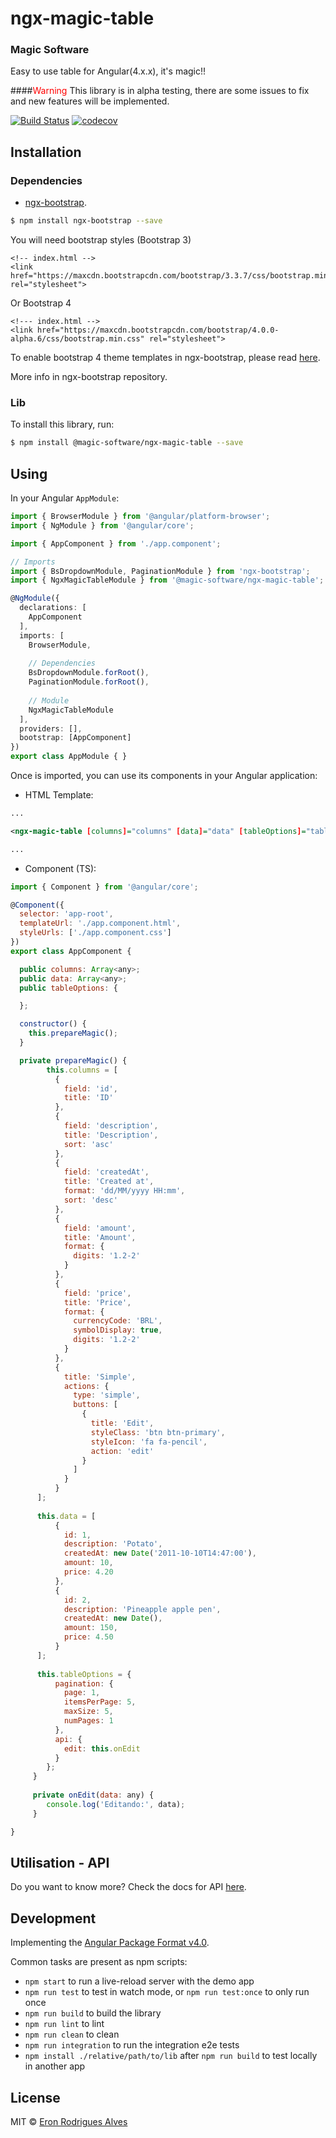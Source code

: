 # ngx-magic-table
### Magic Software

Easy to use table for Angular(4.x.x), it's magic!!

####<span style="color:red">Warning</span>
This library is in alpha testing, there are some issues to fix and new features will be implemented.

[![Build Status](https://travis-ci.org/magic-software-lab/ngx-magic-table.svg?branch=master)](https://travis-ci.org/magic-software-lab/ngx-magic-table)
[![codecov](https://codecov.io/gh/magic-software-lab/ngx-magic-table/branch/master/graph/badge.svg)](https://codecov.io/gh/magic-software-lab/ngx-magic-table)

## Installation

### Dependencies

- [ngx-bootstrap](https://github.com/valor-software/ngx-bootstrap).

```bash
$ npm install ngx-bootstrap --save 
```

You will need bootstrap styles (Bootstrap 3)

```
<!-- index.html -->
<link href="https://maxcdn.bootstrapcdn.com/bootstrap/3.3.7/css/bootstrap.min.css" rel="stylesheet">
```

Or Bootstrap 4

```
<!--- index.html -->
<link href="https://maxcdn.bootstrapcdn.com/bootstrap/4.0.0-alpha.6/css/bootstrap.min.css" rel="stylesheet">
```
To enable bootstrap 4 theme templates in ngx-bootstrap, please read
[here](https://github.com/valor-software/ngx-bootstrap/blob/development/docs/getting-started/bootstrap4.md).

More info in ngx-bootstrap repository.

### Lib

To install this library, run:

```bash
$ npm install @magic-software/ngx-magic-table --save
```

## Using

In your Angular `AppModule`:

```typescript
import { BrowserModule } from '@angular/platform-browser';
import { NgModule } from '@angular/core';

import { AppComponent } from './app.component';

// Imports
import { BsDropdownModule, PaginationModule } from 'ngx-bootstrap';
import { NgxMagicTableModule } from '@magic-software/ngx-magic-table';

@NgModule({
  declarations: [
    AppComponent
  ],
  imports: [
    BrowserModule,
	
	// Dependencies
	BsDropdownModule.forRoot(),
	PaginationModule.forRoot(),
    
    // Module
    NgxMagicTableModule
  ],
  providers: [],
  bootstrap: [AppComponent]
})
export class AppModule { }
```

Once is imported, you can use its components in your Angular application:

* HTML Template:

```xml
...

<ngx-magic-table [columns]="columns" [data]="data" [tableOptions]="tableOptions"> </ngx-magic-table>

...
```

* Component (TS):

```javascript
import { Component } from '@angular/core';

@Component({
  selector: 'app-root',
  templateUrl: './app.component.html',
  styleUrls: ['./app.component.css']
})
export class AppComponent {

  public columns: Array<any>;
  public data: Array<any>;
  public tableOptions: {

  };

  constructor() {
    this.prepareMagic();
  }

  private prepareMagic() {
  		this.columns = [
	      {
	        field: 'id',
	        title: 'ID'
	      },
	      {
	        field: 'description',
	        title: 'Description',
	        sort: 'asc'
	      },
	      {
	        field: 'createdAt',
	        title: 'Created at',
	        format: 'dd/MM/yyyy HH:mm',
	        sort: 'desc'
	      },
	      {
	        field: 'amount',
	        title: 'Amount',
	        format: {
	          digits: '1.2-2'
	        }
	      },
	      {
	        field: 'price',
	        title: 'Price',
	        format: {
	          currencyCode: 'BRL',
	          symbolDisplay: true,
	          digits: '1.2-2'
	        }
	      },
	      {
	        title: 'Simple',
	        actions: {
	          type: 'simple',
	          buttons: [
	            {
	              title: 'Edit',
	              styleClass: 'btn btn-primary',
	              styleIcon: 'fa fa-pencil',
	              action: 'edit'
	            }
	          ]
	        }
	      }
      ];
      
      this.data = [
	      {
	        id: 1,
	        description: 'Potato',
	        createdAt: new Date('2011-10-10T14:47:00'),
	        amount: 10,
	        price: 4.20
	      },
	      {
	        id: 2,
	        description: 'Pineapple apple pen',
	        createdAt: new Date(),
	        amount: 150,
	        price: 4.50
	      }
      ];
      
      this.tableOptions = {
	      pagination: {
	        page: 1,
	        itemsPerPage: 5,
	        maxSize: 5,
	        numPages: 1
	      },
	      api: {
	        edit: this.onEdit
	      }
	    };
	 }
	 
	 private onEdit(data: any) {
	    console.log('Editando:', data);
	 }

}
```

## Utilisation - API

Do you want to know more? Check the docs for API [here](https://github.com/valor-software/ngx-bootstrap/blob/development/docs/getting-started/bootstrap4.md).

## Development

Implementing the [Angular Package Format v4.0](https://docs.google.com/document/d/1CZC2rcpxffTDfRDs6p1cfbmKNLA6x5O-NtkJglDaBVs/edit#heading=h.k0mh3o8u5hx).

Common tasks are present as npm scripts:

- `npm start` to run a live-reload server with the demo app
- `npm run test` to test in watch mode, or `npm run test:once` to only run once
- `npm run build` to build the library
- `npm run lint` to lint 
- `npm run clean` to clean
- `npm run integration` to run the integration e2e tests
- `npm install ./relative/path/to/lib` after `npm run build` to test locally in another app

## License

MIT © [Eron Rodrigues Alves](mailto:eronra@gmail.com)
